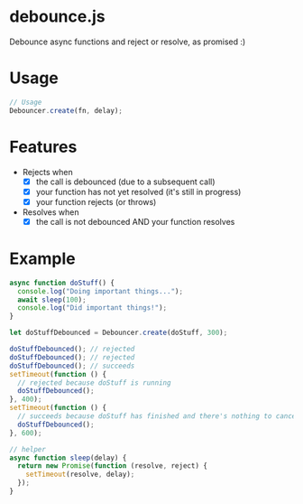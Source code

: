 # debounce.js

Debounce async functions and reject or resolve, as promised :)

# Usage

```js
// Usage
Debouncer.create(fn, delay);
```

# Features

- Rejects when
  - [x] the call is debounced (due to a subsequent call)
  - [x] your function has not yet resolved (it's still in progress)
  - [x] your function rejects (or throws)
- Resolves when
  - [x] the call is not debounced AND your function resolves

# Example

```js
async function doStuff() {
  console.log("Doing important things...");
  await sleep(100);
  console.log("Did important things!");
}

let doStuffDebounced = Debouncer.create(doStuff, 300);

doStuffDebounced(); // rejected
doStuffDebounced(); // rejected
doStuffDebounced(); // succeeds
setTimeout(function () {
  // rejected because doStuff is running
  doStuffDebounced();
}, 400);
setTimeout(function () {
  // succeeds because doStuff has finished and there's nothing to cancel it
  doStuffDebounced();
}, 600);
```

```js
// helper
async function sleep(delay) {
  return new Promise(function (resolve, reject) {
    setTimeout(resolve, delay);
  });
}
```

